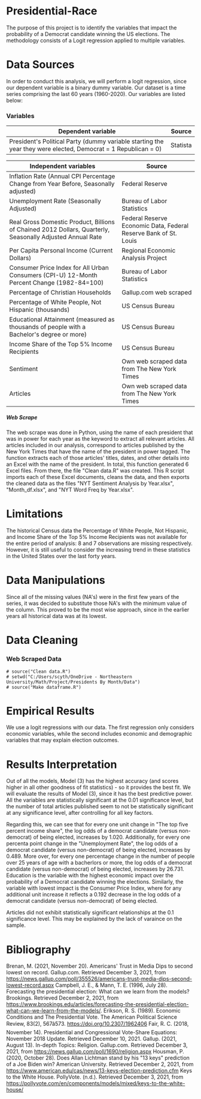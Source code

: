 # Presidential-Race

The purpose of this project is to identify the variables that impact the probability of a Democrat candidate winning the US elections. The methodology consists of a Logit regression applied to multiple variables.




# Data Sources



In order to conduct this analysis, we will perform a logit regression, since our dependent variable is a binary dummy variable. Our dataset is a time series comprising the last 60 years (1960-2020). Our variables are listed below:


### Variables 

Dependent variable | Source
---------------------------------------------------------------------------------------------------------------|-------------
President's Political Party (dummy variable starting the year they were elected, Democrat = 1  Republican = 0) | Statista









Independent variables                                                                    | Source
 -------------------------------------------------------------------------------------------|---------------------------------------------------
 Inflation Rate (Annual CPI Percentage Change from Year Before, Seasonally adjusted)         | Federal Reserve
 Unemployment Rate (Seasonally Adjusted)                                                     | Bureau of Labor Statistics
 Real Gross Domestic Product, Billions of Chained 2012 Dollars, Quarterly, Seasonally Adjusted Annual Rate                                             | Federal Reserve Economic Data, Federal Reserve Bank of St. Louis
 Per Capita Personal Income (Current Dollars)                                 | Regional Economic Analysis Project
 Consumer Price Index for All Urban Consumers (CPI-U) 12-Month Percent Change (1982-84=100)                 | Bureau of Labor Statistics
 Percentage of Christian Households                                                                        | Gallup.com web scraped
 Percentage of White People, Not Hispanic (thousands)                                            | US Census Bureau
 Educational Attainment (measured as thousands of people with a Bachelor's degree or more)   | US Census Bureau
 Income Share of the Top 5% Income Recipients                                                | US Census Bureau
 Sentiment                                                                                   | Own web scraped data from The New York Times
 Articles                                                                                    | Own web scraped data from The New York Times



##### Web Scrape
The web scrape was done in Python, using the name of each president that was in power for each year as the keyword to extract all relevant articles. All articles included in our analysis, correspond to articles published by the New York Times that have the name of the president in power tagged. The function extracts each of those articles' titles, dates, and other details into an Excel with the name of the president. In total, this function generated 6 Excel files. From there, the file "Clean data.R" was created. This R script imports each of these Excel documents, cleans the data, and then exports the cleaned data as the files "NYT Sentiment Analysis by Year.xlsx", "Month_df.xlsx",  and "NYT Word Freq by Year.xlsx".


# Limitations 
The historical Census data the Percentage of White People, Not Hispanic, and Income Share of the Top 5% Income Recipients was not available for the entire period of analysis: 8 and 7 observations are missing respectively. However, it is still useful to consider the increasing trend in these statistics in the United States over the last forty years. 


# Data Manipulations
Since all of the missing values (NA's) were in the first few years of the series, it was decided to substitute those NA's with the minimum value of the column. This proved to be the most wise approach, since in the earlier years all historical data was at its lowest.



# Data Cleaning
### Web Scraped Data
```{r, message = TRUE, echo= TRUE, warning = FALSE}
# source("Clean data.R")
# setwd("C:/Users/scyth/OneDrive - Northeastern University/Math/Project/Presidents By Month/Data")
# source("Make dataframe.R")
```




# Empirical Results

We use a logit regressions with our data. The first regression only considers economic variables, while the second includes economic and demographic variables that may  explain election outcomes.


# Results Interpretation

Out of all the models, Model (3) has the highest accuracy (and scores higher in all other goodness of fit statistics) - so it provides the best fit. We will evaluate the results of Model (3), since it has the best predictive power. All the variables are statistically significant at the 0.01 significance level, but the number of total articles published seem to not be statistically significant at any significance level, after controlling for all key factors. 

Regarding this, we can see that for every one unit change in "The top five percent income share", the log odds of a democrat candidate (versus non-democrat) of being elected, increases by 1.020. Additionally, for every one percenta point change in the "Unemployment Rate", the log odds of a democrat candidate (versus non-democrat) of being elected, increases by 0.489. More over, for every one percentage change in the number of people over 25 years of age with a bacherlors or more, the log odds of a democrat candidate (versus non-democrat) of being elected, increases by 26.731. Education is the variable with the highest economic impact over the probability of a Democrat candidate winning the elections. Similarly, the variable with lowest impact is the Consumer Price Index, where for any additional unit increase it reflects a 0.192 decrease in the log odds of a democrat candidate (versus non-democrat) of being elected.


Articles did not exhibit statistically significant relationships at the 0.1 significance level. This may be explained by the lack of varaince on the sample. 


# Bibliography

Brenan, M. (2021, November 20). Americans' Trust in Media Dips to second lowest on record. Gallup.com. Retrieved December 3, 2021, from https://news.gallup.com/poll/355526/americans-trust-media-dips-second-lowest-record.aspx
Campbell, J. E., & Mann, T. E. (1996, July 28). Forecasting the presidential election: What can we learn from the models? Brookings. Retrieved December 2, 2021, from https://www.brookings.edu/articles/forecasting-the-presidential-election-what-can-we-learn-from-the-models/. 
Erikson, R. S. (1989). Economic Conditions and The Presidential Vote. The American Political Science Review, 83(2), 567â573. https://doi.org/10.2307/1962406
Fair, R. C. (2018, November 14). Presidential and Congressional Vote-Share Equations: November 2018 Update. Retrieved December 10, 2021. 
Gallup. (2021, August 13). In-depth Topics: Religion. Gallup.com. Retrieved December 3, 2021, from https://news.gallup.com/poll/1690/religion.aspx 
Housman, P. (2020, October 28). Does Allan Lichtman stand by his "13 keys" prediction of a Joe Biden win? American University. Retrieved December 2, 2021, from https://www.american.edu/cas/news/13-keys-election-prediction.cfm 
Keys to the White House. PollyVote. (n.d.). Retrieved December 3, 2021, from https://pollyvote.com/en/components/models/mixed/keys-to-the-white-house/ 

 

